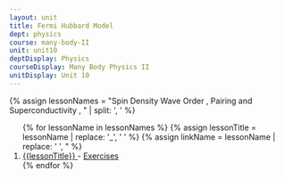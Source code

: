 ```yaml
---
layout: unit
title: Fermi Hubbard Model 
dept: physics
course: many-body-II
unit: unit10
deptDisplay: Physics
courseDisplay: Many Body Physics II
unitDisplay: Unit 10
---
```

{% assign lessonNames = "Spin Density Wave Order , Pairing and Superconductivity , " | split: ', ' %}

<ol>
{% for lessonName in lessonNames %}
{% assign lessonTitle = lessonName | replace:  '_', ' ' %}
{% assign linkName = lessonName | replace: ' ', " %}
<li> <a class = "page-link" href = "{{ linkName | prepend: units[unitIndex] | prepend: current_page.permalink }}"> {{lessonTitle}} </a> - <a class = "page-link" href = "{{ linkName | prepend: units[unitIndex] | prepend: current_page.permalink | append: "-exercises" }}"> Exercises </a> </li>
{% endfor %}
</ol>
